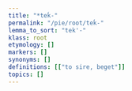 ```yaml
---
title: "*teḱ-"
permalink: "/pie/root/teḱ-"
lemma_to_sort: "tek'-"
klass: root
etymology: []
markers: []
synonyms: []
definitions: [["to sire, beget"]]
topics: []
---
```

